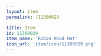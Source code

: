 ```yaml
---
layout: item
permalink: /11300029

title: Item
id: 11300029
item_name: 'Robin Hood Hat'
icon_url: 'item/icon/11300029.png'
---
```

